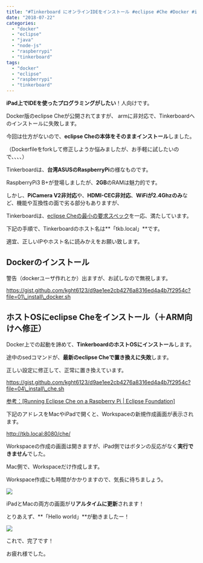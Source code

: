 ```yaml
---
title: "#Tinkerboard にオンラインIDEをインストール #eclipse #Che #Docker #iPad"
date: "2018-07-22"
categories: 
  - "docker"
  - "eclipse"
  - "java"
  - "node-js"
  - "raspberrypi"
  - "tinkerboard"
tags: 
  - "docker"
  - "eclipse"
  - "raspberrypi"
  - "tinkerboard"
---
```


**iPad上でIDEを使ったプログラミングがしたい**！人向けです。

Docker版のeclipse Cheが公開されてますが、 armに非対応で、Tinkerboardへのインストールに失敗します。

今回は仕方がないので、**eclipse Cheの本体をそのままインストール**しました。

（Dockerfileをforkして修正しようか悩みましたが、お手軽に試したいので、、、、）

Tinkerboardは、**台湾ASUSのRaspberryPi**の様なものです。

RaspberryPi3 B+が登場しましたが、**2GB**のRAMは魅力的です。

しかし、**PiCamera V2非対応**や、**HDMI-CEC非対応**、**WiFiが2.4Ghzのみ**など、機能や互換性の面で劣る部分もありますが、

Tinkerboardは、[eclipse Cheの最小の要求スペック](https://www.eclipse.org/che/docs/docker-single-user.html)を一応、満たしています。

下記の手順で、Tinkerboardのホスト名は**「tkb.local」**です。

適宜、正しいIPやホスト名に読みかえをお願い致します。

## Dockerのインストール

警告（dockerユーザ作れとか）出ますが、お試しなので無視します。

https://gist.github.com/kght6123/d9ae1ee2cb4276a8316ed4a4b7f2954c?file=01\_install\_docker.sh

## ホストOSにeclipse Cheをインストール（＋ARM向けへ修正）

Docker上での起動を諦めて、**TinkerboardのホストOSにインストール**します。

途中のsedコマンドが、**最新のeclipse Cheで置き換えに失敗**します。

正しい設定に修正して、正常に置き換えています。

https://gist.github.com/kght6123/d9ae1ee2cb4276a8316ed4a4b7f2954c?file=04\_install\_che.sh

[参考：\[Running Eclipse Che on a Raspberry Pi | Eclipse Foundation\]](https://blogs.eclipse.org/post/benjamin-cabé/running-eclipse-che-raspberry-pi)

下記のアドレスをMacやiPadで開くと、Workspaceの新規作成画面が表示されます。

http://tkb.local:8080/che/

Workspaceの作成の画面は開きますが、iPad側ではボタンの反応がなく**実行できません**でした。

Mac側で、Workspaceだけ作成します。

Workspace作成にも時間がかかりますので、気長に待ちましょう。

![](images/0abcb2fd3f68ae8f964d33ee0e3fac9d-1024x823.png)

iPadとMacの両方の画面が**リアルタイムに更新**されます！

とりあえず、**「Hello world」**が動きましたー！

![](images/0f2fe697ec4dc5f7c3bdef6317da3e07-1024x802.png)

これで、完了です！

お疲れ様でした。
